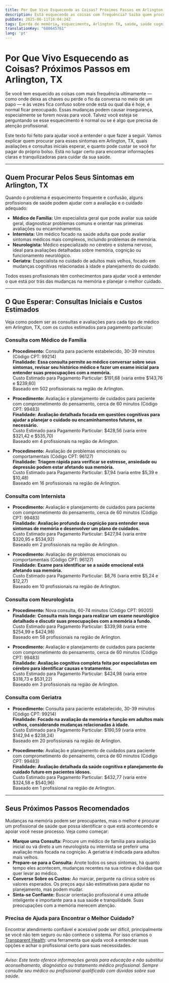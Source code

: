 ```yaml
---
title: Por Que Vivo Esquecendo as Coisas? Próximos Passos em Arlington, TX  
description: Está esquecendo as coisas com frequência? Saiba quem procurar, custos esperados e os próximos passos para preocupações com a memória em Arlington, TX.  
pubDate: 2025-06-11T16:04:24Z
tags: [perda de memória, esquecimento, Arlington TX, saúde, saúde cognitiva, neurologia, medicina familiar]
translationKey: "680645761"
lang: 'pt'
---
```


# Por Que Vivo Esquecendo as Coisas? Próximos Passos em Arlington, TX

Se você tem esquecido as coisas com mais frequência ultimamente — como onde deixa as chaves ou perde o fio da conversa no meio de um papo — e às vezes fica confuso sobre onde está ou qual dia é hoje, é normal ficar preocupado. Essas mudanças podem causar insegurança, especialmente se forem novas para você. Talvez você esteja se perguntando se esse esquecimento é normal ou se é algo que precisa de atenção profissional.

Este texto foi feito para ajudar você a entender o que fazer a seguir. Vamos explicar quem procurar para esses sintomas em Arlington, TX, quais avaliações e consultas iniciais esperar, e quanto pode custar se você for pagar do próprio bolso. Está no lugar certo para encontrar informações claras e tranquilizadoras para cuidar da sua saúde.

---

## Quem Procurar Pelos Seus Sintomas em Arlington, TX

Quando o problema é esquecimento frequente e confusão, alguns profissionais de saúde podem ajudar com a avaliação e o cuidado adequado:

- **Médico de Família:** Um especialista geral que pode avaliar sua saúde geral, diagnosticar problemas comuns e orientar nas primeiras avaliações ou encaminhamentos.
- **Internista:** Um médico focado na saúde adulta que pode avaliar sintomas médicos mais complexos, incluindo problemas de memória.
- **Neurologista:** Médico especializado no cérebro e sistema nervoso, ideal para avaliações detalhadas sobre memória, cognição ou funcionamento neurológico.
- **Geriatra:** Especialista no cuidado de adultos mais velhos, focado em mudanças cognitivas relacionadas à idade e planejamento do cuidado.

Todos esses profissionais têm conhecimentos para ajudar você a entender o que está por trás das mudanças na memória e planejar o melhor cuidado.

---

## O Que Esperar: Consultas Iniciais e Custos Estimados

Veja como podem ser as consultas e avaliações para cada tipo de médico em Arlington, TX, com os custos estimados para pagamento particular:

### Consulta com Médico de Família

- **Procedimento:** Consulta para paciente estabelecido, 30-39 minutos (Código CPT: 99214)  
  **Finalidade:** **Essa consulta permite ao médico conversar sobre seus sintomas, revisar seu histórico médico e fazer um exame inicial para entender suas preocupações com a memória.**  
  Custo Estimado para Pagamento Particular: $191,68 (varia entre $143,76 e $239,60)  
  Baseado em 502 profissionais na região de Arlington.

- **Procedimento:** Avaliação e planejamento de cuidados para paciente com comprometimento do pensamento, cerca de 60 minutos (Código CPT: 99483)  
  **Finalidade:** **Avaliação detalhada focada em questões cognitivas para ajudar a planejar o cuidado ou encaminhamentos futuros, se necessário.**  
  Custo Estimado para Pagamento Particular: $428,56 (varia entre $321,42 e $535,70)  
  Baseado em 4 profissionais na região de Arlington.

- **Procedimento:** Avaliação de problemas emocionais ou comportamentais (Código CPT: 96127)  
  **Finalidade:** **Triagem rápida para verificar se estresse, ansiedade ou depressão podem estar afetando sua memória.**  
  Custo Estimado para Pagamento Particular: $7,94 (varia entre $5,39 e $10,48)  
  Baseado em 16 profissionais na região de Arlington.

### Consulta com Internista

- **Procedimento:** Avaliação e planejamento de cuidados para paciente com comprometimento do pensamento, cerca de 60 minutos (Código CPT: 99483)  
  **Finalidade:** **Avaliação profunda da cognição para entender seus sintomas de memória e desenvolver um plano de cuidados.**  
  Custo Estimado para Pagamento Particular: $427,94 (varia entre $320,95 e $534,92)  
  Baseado em 2 profissionais na região de Arlington.

- **Procedimento:** Avaliação de problemas emocionais ou comportamentais (Código CPT: 96127)  
  **Finalidade:** **Exame para identificar se a saúde emocional está afetando sua memória.**  
  Custo Estimado para Pagamento Particular: $8,76 (varia entre $5,24 e $12,27)  
  Baseado em 10 profissionais na região de Arlington.

### Consulta com Neurologista

- **Procedimento:** Nova consulta, 60-74 minutos (Código CPT: 99205)  
  **Finalidade:** **Consulta mais longa para realizar um exame neurológico detalhado e discutir suas preocupações com a memória a fundo.**  
  Custo Estimado para Pagamento Particular: $339,98 (varia entre $254,99 e $424,98)  
  Baseado em 58 profissionais na região de Arlington.

- **Procedimento:** Avaliação e planejamento de cuidados para paciente com comprometimento do pensamento, cerca de 60 minutos (Código CPT: 99483)  
  **Finalidade:** **Avaliação cognitiva completa feita por especialistas em cérebro para identificar causas e tratamentos.**  
  Custo Estimado para Pagamento Particular: $424,98 (varia entre $318,73 e $531,22)  
  Baseado em 3 profissionais na região de Arlington.

### Consulta com Geriatra

- **Procedimento:** Consulta para paciente estabelecido, 30-39 minutos (Código CPT: 99214)  
  **Finalidade:** **Focado na avaliação da memória e função em adultos mais velhos, considerando mudanças relacionadas à idade.**  
  Custo Estimado para Pagamento Particular: $190,59 (varia entre $142,94 e $238,24)  
  Baseado em 20 profissionais na região de Arlington.

- **Procedimento:** Avaliação e planejamento de cuidados para paciente com comprometimento do pensamento, cerca de 60 minutos (Código CPT: 99483)  
  **Finalidade:** **Avaliação detalhada da saúde cognitiva e planejamento do cuidado futuro em pacientes idosos.**  
  Custo Estimado para Pagamento Particular: $432,77 (varia entre $324,58 e $540,96)  
  Baseado em 1 profissional na região de Arlington.

---

## Seus Próximos Passos Recomendados

Mudanças na memória podem ser preocupantes, mas o melhor é procurar um profissional de saúde que possa identificar o que está acontecendo e apoiar você nesse processo. Veja como começar:

- **Marque uma Consulta:** Procure um médico de família para avaliação inicial ou vá direto a um neurologista ou internista se preferir uma avaliação mais focada na cognição. A geriatria é indicada para adultos mais velhos.
- **Prepare-se para a Consulta:** Anote todos os seus sintomas, há quanto tempo eles acontecem, mudanças recentes na sua rotina e dúvidas que quer levar ao médico.
- **Converse Sobre os Custos:** Ao marcar, pergunte na clínica sobre os valores esperados. Os preços aqui são estimativas para ajudar no planejamento, mas podem mudar.
- **Sinta-se Confiante:** Buscar orientação profissional é uma atitude inteligente e importante para a sua saúde e tranquilidade. Suas preocupações com a memória merecem atenção.

### Precisa de Ajuda para Encontrar o Melhor Cuidado?

Encontrar atendimento confiável e acessível pode ser difícil, principalmente se você não tem seguro ou não conhece o sistema. Por isso criamos o [Transparent Health](https://transparenthealth.ai): uma ferramenta que ajuda você a entender suas opções e achar o profissional certo para suas necessidades. 

---

*Aviso: Este texto oferece informações gerais para educação e não substitui aconselhamento, diagnóstico ou tratamento médico profissional. Sempre consulte seu médico ou profissional qualificado com dúvidas sobre sua saúde.*